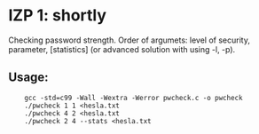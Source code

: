 
# IZP 1: shortly

Checking password strength. Order of argumets: level of security, parameter, [statistics] (or advanced solution with using -l, -p).

## Usage:
``` terminal
    gcc -std=c99 -Wall -Wextra -Werror pwcheck.c -o pwcheck
    ./pwcheck 1 1 <hesla.txt
    ./pwcheck 4 2 <hesla.txt
    ./pwcheck 2 4 --stats <hesla.txt
```